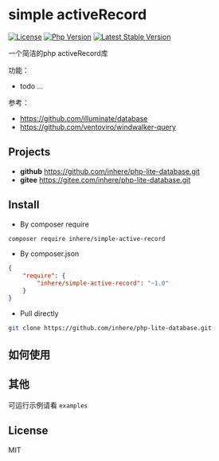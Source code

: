 # simple activeRecord

[![License](https://img.shields.io/packagist/l/inhere/console.svg?style=flat-square)](LICENSE)
[![Php Version](https://img.shields.io/badge/php-%3E=7.0-brightgreen.svg?maxAge=2592000)](https://packagist.org/packages/inhere/simple-active-record)
[![Latest Stable Version](http://img.shields.io/packagist/v/inhere/simple-active-record.svg)](https://packagist.org/packages/inhere/simple-active-record)

一个简洁的php activeRecord库

功能：

- todo ...

参考：

- https://github.com/illuminate/database
- https://github.com/ventoviro/windwalker-query

## Projects

- **github** https://github.com/inhere/php-lite-database.git
- **gitee** https://gitee.com/inhere/php-lite-database.git

## Install

- By composer require

```bash
composer require inhere/simple-active-record
```

- By composer.json

```json
{
    "require": {
        "inhere/simple-active-record": "~1.0"
    }
}
```

- Pull directly

```bash
git clone https://github.com/inhere/php-lite-database.git
```

## 如何使用


## 其他

可运行示例请看 `examples` 

## License

MIT
